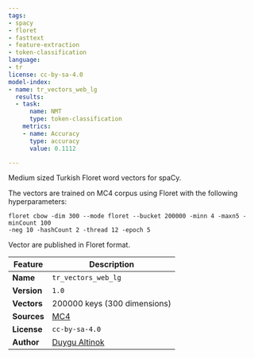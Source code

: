 ```yaml
---
tags:
- spacy
- floret
- fasttext
- feature-extraction
- token-classification
language:
- tr
license: cc-by-sa-4.0
model-index:
- name: tr_vectors_web_lg
  results:
  - task:
      name: NMT
      type: token-classification
    metrics:
    - name: Accuracy
      type: accuracy
      value: 0.1112

---
```

Medium sized Turkish Floret word vectors for spaCy.

The vectors are trained on MC4 corpus using Floret with the following hyperparameters:

```
floret cbow -dim 300 --mode floret --bucket 200000 -minn 4 -maxn5 -minCount 100 
-neg 10 -hashCount 2 -thread 12 -epoch 5
```

Vector are published in Floret format.

| Feature | Description |
| --- | --- |
| **Name** | `tr_vectors_web_lg` |
| **Version** | `1.0` |
| **Vectors** | 200000 keys (300 dimensions) |
| **Sources** | [MC4](https://arxiv.org/abs/1910.10683) |
| **License** | `cc-by-sa-4.0` |
| **Author** | [Duygu Altinok](https://www.onlyduygu.com/) |


